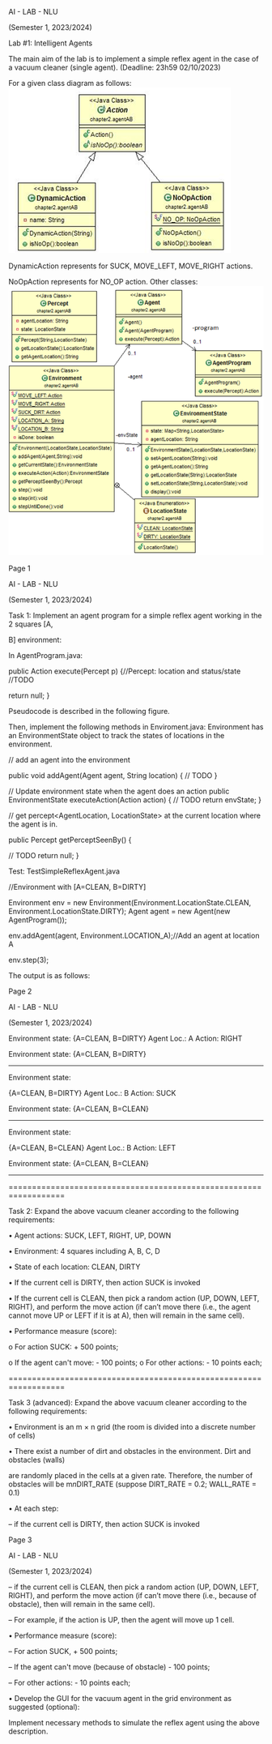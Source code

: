 AI - LAB - NLU

(Semester 1, 2023/2024)

Lab #1: Intelligent Agents

The main aim of the lab is to implement a simple reflex agent in the case of a vacuum cleaner (single agent). (Deadline: 23h59 02/10/2023)


For a given class diagram as follows: ![Alt text](image-1.png)
















DynamicAction	represents	for	SUCK,  MOVE_LEFT,  MOVE_RIGHT  actions.

NoOpAction represents for NO_OP action. Other classes:![Alt text](image-2.png)










































Page 1

AI - LAB - NLU

(Semester 1, 2023/2024)

Task 1: Implement an agent program for a simple reflex agent working in the 2 squares [A,

B] environment:

In AgentProgram.java:


public Action execute(Percept p) {//Percept: location and status/state
//TODO

return null;
}

Pseudocode is described in the following figure.












Then, implement the following methods in Enviroment.java: Environment has an EnvironmentState object to track the states of locations in the environment.


// add an agent into the environment

public void addAgent(Agent agent, String location) {
//	TODO
}

//	Update environment state when the agent does an action public EnvironmentState executeAction(Action action) {
//	TODO
return envState;
}

//	get percept<AgentLocation, LocationState> at the current location where the agent is in.

public Percept getPerceptSeenBy() {

//	TODO return null;
}

Test: TestSimpleReflexAgent.java


//Environment with [A=CLEAN, B=DIRTY]

Environment env = new Environment(Environment.LocationState.CLEAN, Environment.LocationState.DIRTY);
Agent agent = new Agent(new AgentProgram());

env.addAgent(agent, Environment.LOCATION_A);//Add an agent at location A

env.step(3);

The output is as follows:

Page 2

AI - LAB - NLU

(Semester 1, 2023/2024)


Environment state:
{A=CLEAN, B=DIRTY}
Agent Loc.: A Action: RIGHT

Environment state:
{A=CLEAN, B=DIRTY}

-------------------------
Environment state:

{A=CLEAN, B=DIRTY}
Agent Loc.: B Action: SUCK

Environment state:
{A=CLEAN, B=CLEAN}

-------------------------
Environment state:

{A=CLEAN, B=CLEAN}
Agent Loc.: B Action: LEFT

Environment state:
{A=CLEAN, B=CLEAN}

-------------------------

==================================================================

Task 2: Expand the above vacuum cleaner according to the following requirements:

•	Agent actions: SUCK, LEFT, RIGHT, UP, DOWN

•	Environment: 4 squares including A, B, C, D

•	State of each location: CLEAN, DIRTY

•	If the current cell is DIRTY, then action SUCK is invoked

•	If the current cell is CLEAN, then pick a random action (UP, DOWN, LEFT, RIGHT), and perform the move action (if can’t move there (i.e., the agent cannot move UP or LEFT if it is at A), then will remain in the same cell).

•	Performance measure (score):

o	For action SUCK: + 500 points;

o	If the agent can't move: - 100 points; o For other actions: - 10 points each;

==================================================================

Task 3 (advanced): Expand the above vacuum cleaner according to the following requirements:

•	Environment is an m × n grid (the room is divided into a discrete number of cells)

•	There exist a number of dirt and obstacles in the environment. Dirt and obstacles (walls)

are randomly placed in the cells at a given rate. Therefore, the number of obstacles will be m*n*DIRT_RATE (suppose DIRT_RATE = 0.2; WALL_RATE = 0.1)

•	At each step:

–   if the current cell is DIRTY, then action SUCK is invoked




Page 3

AI - LAB - NLU

(Semester 1, 2023/2024)

– if the current cell is CLEAN, then pick a random action (UP, DOWN, LEFT, RIGHT), and perform the move action (if can’t move there (i.e., because of obstacle), then will remain in the same cell).

–   For example, if the action is UP, then the agent will move up 1 cell.

•	Performance measure (score):

–   For action SUCK, + 500 points;

–   If the agent can't move (because of obstacle) - 100 points;

–   For other actions: - 10 points each;

•	Develop the GUI for the vacuum agent in the grid environment as suggested (optional):


Implement necessary methods to simulate the reflex agent using the above description.






















































